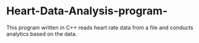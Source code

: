 # Heart-Data-Analysis-program-
This program written in C++ reads heart rate data from a file and conducts analytics based on the data. 
